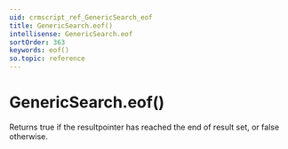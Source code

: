 ```yaml
---
uid: crmscript_ref_GenericSearch_eof
title: GenericSearch.eof()
intellisense: GenericSearch.eof
sortOrder: 363
keywords: eof()
so.topic: reference
---
```


# GenericSearch.eof()

Returns true if the resultpointer has reached the end of result set, or false otherwise.

